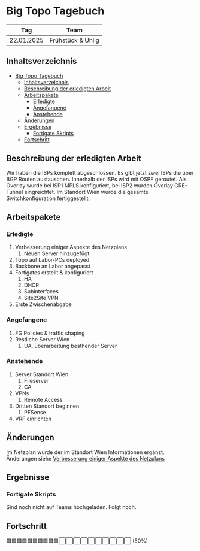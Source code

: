 # Big Topo Tagebuch

| Tag        | Team              |
| ---------- | ----------------- |
| 22.01.2025 | Frühstück & Uhlig |

## Inhaltsverzeichnis

- [Big Topo Tagebuch](#big-topo-tagebuch)
  - [Inhaltsverzeichnis](#inhaltsverzeichnis)
  - [Beschreibung der erledigten Arbeit](#beschreibung-der-erledigten-arbeit)
  - [Arbeitspakete](#arbeitspakete)
    - [Erledigte](#erledigte)
    - [Angefangene](#angefangene)
    - [Anstehende](#anstehende)
  - [Änderungen](#änderungen)
  - [Ergebnisse](#ergebnisse)
    - [Fortigate Skripts](#fortigate-skripts)
  - [Fortschritt](#fortschritt)

## Beschreibung der erledigten Arbeit

Wir haben die ISPs komplett abgeschlossen. Es gibt jetzt zwei ISPs die über BGP Routen austauschen. Innerhalb der ISPs wird mit OSPF geroutet. Als Overlay wurde bei ISP1 MPLS konfiguriert, bei ISP2 wurden Overlay GRE-Tunnel eingreichtet.
Im Standort Wien wurde die gesamte Switchkonfiguration fertiggestellt.

## Arbeitspakete

### Erledigte

1. Verbesserung einiger Aspekte des Netzplans
   1. Neuen Server hinzugefügt
2. Topo auf Labor-PCs deployed
3. Backbone an Labor angepasst
4. Fortigates erstellt & konfiguriert
   1. HA
   2. DHCP
   3. Subinterfaces
   4. Site2Site VPN
5. Erste Zwischenabgabe

### Angefangene

1. FG Policies & traffic shaping
2. Restliche Server Wien
   1. UA. überarbeitung besthender Server

### Anstehende

1. Server Standort Wien
   1. Fileserver
   2. CA
2. VPNs
   1. Remote Access
3. Dritten Standort beginnen
   1. PFSense
4. VRF einrichten

## Änderungen

Im Netzplan wurde der im Standort Wien Informationen ergänzt. Änderungen siehe [Verbesserung einiger Aspekte des Netzplans](#erledigte)

## Ergebnisse

### Fortigate Skripts

Sind noch nicht auf Teams hochgeladen. Folgt noch.

## Fortschritt

🟩🟩🟩🟩🟩🟩🟩🟩🟩🟩⬜⬜⬜⬜⬜⬜⬜⬜⬜⬜ (50%)
